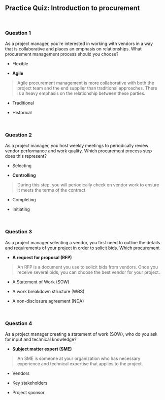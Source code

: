 ## Practice Quiz: Introduction to procurement

<br>

### Question 1

As a project manager, you’re interested in working with vendors in a way that is collaborative and places an emphasis on relationships. What procurement management process should you choose?

- Flexible


- **Agile**

> Agile procurement management is more collaborative with both the project team and the end supplier than traditional approaches. There is a heavy emphasis on the relationship between these parties.


- Traditional 


- Historical

<br>

### Question 2

As a project manager, you host weekly meetings to periodically review vendor performance and work quality. Which procurement process step does this represent?

- Selecting


- **Controlling**

> During this step, you will periodically check on vendor work to ensure it meets the terms of the contract.


- Completing


- Initiating

<br>

### Question 3

As a project manager selecting a vendor, you first need to outline the details and requirements of your project in order to solicit bids. Which procurement 

- **A request for proposal (RFP)**

> An RFP is a document you use to solicit bids from vendors. Once you receive several bids, you can choose the best vendor for your project.

- A Statement of Work (SOW)


- A work breakdown structure (WBS)


- A non-disclosure agreement (NDA)

<br>

### Question 4

As a project manager creating a statement of work (SOW), who do you ask for input and technical knowledge?

- **Subject matter expert (SME)**

> An SME is someone at your organization who has necessary experience and technical expertise that applies to the project.


- Vendors


- Key stakeholders


- Project sponsor